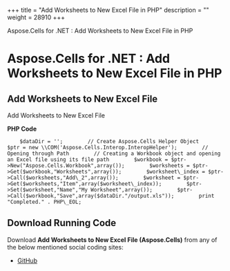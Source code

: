+++
title = "Add Worksheets to New Excel File in PHP" 
description = "" 
weight = 28910 
+++

Aspose.Cells for .NET : Add Worksheets to New Excel File in PHP  

# Aspose.Cells for .NET : Add Worksheets to New Excel File in PHP


## Add Worksheets to New Excel File

Add Worksheets to New Excel File

**PHP Code**

        $dataDir = '';        // Create Aspose.Cells Helper Object        $ptr = new \\COM('Aspose.Cells.Interop.InteropHelper');        // Opening through Path        // Creating a Workbook object and opening an Excel file using its file path        $workbook = $ptr->New("Aspose.Cells.Workbook",array());        $worksheets = $ptr->Get($workbook,"Worksheets",array());        $worksheet\_index = $ptr->Call($worksheets,"Add\_2",array());        $worksheet = $ptr->Get($worksheets,"Item",array($worksheet\_index));        $ptr->Set($worksheet,"Name","My Worksheet",array());        $ptr->Call($workbook,"Save",array($dataDir."/output.xls"));        print "Completed." . PHP\_EOL;

## Download Running Code

Download **Add Worksheets to New Excel File (Aspose.Cells)** from any of the below mentioned social coding sites:

*   [GitHub](https://github.com/aspose-cells/Aspose.Cells-for-.NET/blob/master/Plugins/Aspose_Cells_NET_for_PHP/src/aspose/cells/WorkingWithWorksheets/ManagementFeatures/ManagingWorksheets/AddingWorksheetsToNewExcelFile.php)

